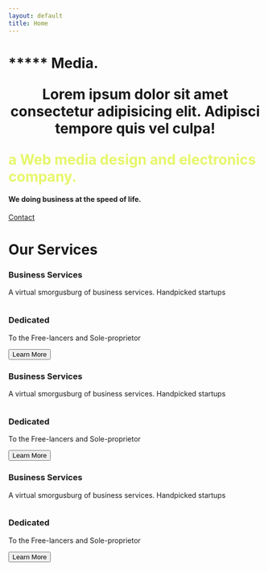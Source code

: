 ```yaml
---
layout: default
title: Home
---
```


<div id="landing" class="video-container text-center">
  <!-- <video autoplay muted loop playsinline>
    <source src="{{ '/assets/img/cblpx.mp4' | relative_url }}" type="video/mp4" /> -->
  <div class="mask" style="background-color: transparent">
    <div class="d-flex justify-content-center align-items-center h-100">
      <div class="text-center text-white mask-custom">
        <h1 class="mb-3 text-xl-center">
          ***** Media.
          <br />
          <p style="text-align: center">
            Lorem ipsum dolor sit amet consectetur adipisicing elit.
            Adipisci tempore quis vel culpa!
          </p>
          <span style="color: #d6f10496"
            >a Web media design and electronics company.</span
          >
        </h1>
        <h4 class="mb-3">We doing business at the speed of life.</h4>
        <span
          ><a class="btn btn-outline-light btn-lg" href="#!" role="button"
            >Contact</a
          ></span
        >
      </div>
    </div>
  </div>
</div>

<!--     <hr class="divider mask-custom" /> -->
<!-- <main></main> -->

<main id="landing" class="text-center">
  <h1 class="text-center">Our Services</h1>
  <!-- Service cards go here -->
  <div class="grid-container">
    <div class="grid-item">
      <h3 class="flip-box-header">Business Services</h3>
      <p>A virtual smorgusburg of business services. Handpicked startups</p>
      <div class="flip-box">
        <div
          class="flip-box-front text-center"
          style="background-image: url('{{ '/assets/img/blkglass.png' | relative_url }}')"
        >
          <div class="inner color-white">
            <img
              src="{{ '/assets/img/@-logo-p.jpeg' | relative_url }}"
              alt=""
              class="flip-box-img"
            />
          </div>
        </div>
        <div
          class="flip-box-back text-center"
          style="background-image: url('{{ '/assets/img/blkglass.png' | relative_url }}')"
        >
          <div class="inner color-white">
            <h3 class="flip-box-header">Dedicated</h3>
            <p>To the Free-lancers and Sole-proprietor</p>
            <button class="flip-box-button">Learn More</button>
          </div>
        </div>
      </div>
    </div>
    <div class="grid-item">
      <h3 class="flip-box-header">Business Services</h3>
      <p>A virtual smorgusburg of business services. Handpicked startups</p>
      <div class="flip-box">
        <div
          class="flip-box-front text-center"
          style="background-image: url('{{ '/assets/img/blkglass.png' | relative_url }}')"
        >
          <div class="inner color-white">
            <img
              src="{{ '/assets/img/solid-p-logo.jpeg' | relative_url }}"
              alt=""
              class="flip-box-img"
            />
          </div>
        </div>
        <div
          class="flip-box-back text-center"
          style="background-image: url('{{ '/assets/img/blkglass.png' | relative_url }}')"
        >
          <div class="inner color-white">
            <h3 class="flip-box-header">Dedicated</h3>
            <p>To the Free-lancers and Sole-proprietor</p>
            <button class="flip-box-button">Learn More</button>
          </div>
        </div>
      </div>
    </div>
    <div class="grid-item">
      <h3 class="flip-box-header">Business Services</h3>
      <p>A virtual smorgusburg of business services. Handpicked startups</p>
      <div class="flip-box">
        <div
          class="flip-box-front text-center"
          style="background-image: url('{{ '/assets/img/blkglass.png' | relative_url }}')"
        >
          <div class="inner color-white">
            <img
              src="{{ '/assets/img/solid-p-logo.jpeg' | relative_url }}"
              alt=""
              class="flip-box-img"
            />
          </div>
        </div>
        <div
          class="flip-box-back text-center"
          style="background-image: url('{{ '/assets/img/blkglass.png' | relative_url }}')"
        >
          <div class="inner color-white">
            <h3 class="flip-box-header">Dedicated</h3>
            <p>To the Free-lancers and Sole-proprietor</p>
            <button class="flip-box-button">Learn More</button>
          </div>
        </div>
      </div>
    </div>
  </div>
</main>

<!--     <hr class="divider mask-custom" /> -->
